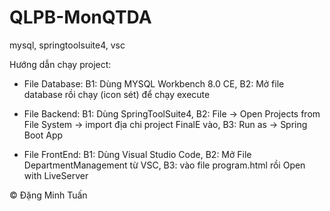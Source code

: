 # QLPB-MonQTDA
mysql, springtoolsuite4, vsc

Hướng dẫn chạy project:
- File Database: 
B1: Dùng MYSQL Workbench 8.0 CE,
B2: Mở file database rồi chạy (icon sét) để chạy execute 

- File Backend:
B1: Dùng SpringToolSuite4,
B2: File -> Open Projects from File System -> import địa chi project FinalE vào,
B3: Run as -> Spring Boot App

- File FrontEnd:
B1: Dùng Visual Studio Code, 
B2: Mở File DepartmentManagement từ VSC, 
B3: vào file program.html rồi Open with LiveServer

© Đặng Minh Tuấn
